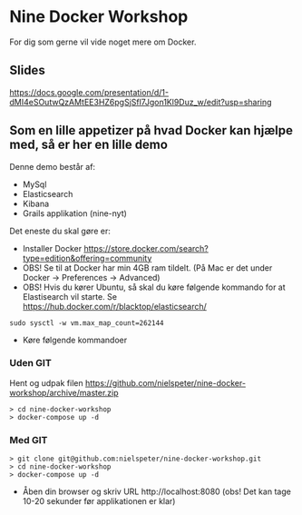 # Nine Docker Workshop

For dig som gerne vil vide noget mere om Docker.


## Slides

https://docs.google.com/presentation/d/1-dMI4eSOutwQzAMtEE3HZ6pgSjSfl7Jgon1Kl9Duz_w/edit?usp=sharing

## Som en lille appetizer på hvad Docker kan hjælpe med, så er her en lille demo
 
Denne demo består af:
*	MySql
*	Elasticsearch
*	Kibana
*	Grails applikation (nine-nyt) 

Det eneste du skal gøre er: 
* Installer Docker https://store.docker.com/search?type=edition&offering=community
* OBS! Se til at Docker har min 4GB ram tildelt. (På Mac er det under Docker -> Preferences -> Advanced)
* OBS! Hvis du kører Ubuntu, så skal du køre følgende kommando for at Elastisearch vil starte. Se https://hub.docker.com/r/blacktop/elasticsearch/
```
sudo sysctl -w vm.max_map_count=262144
```
* Køre følgende kommandoer

### Uden GIT
Hent og udpak filen https://github.com/nielspeter/nine-docker-workshop/archive/master.zip
```
> cd nine-docker-workshop
> docker-compose up -d
```
### Med GIT
```
> git clone git@github.com:nielspeter/nine-docker-workshop.git 
> cd nine-docker-workshop
> docker-compose up -d
```
* Åben din browser og skriv URL http://localhost:8080 (obs! Det kan tage 10-20 sekunder før applikationen er klar)
